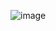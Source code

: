 ![image](https://user-images.githubusercontent.com/63789702/188323203-a1d092b8-e2fb-4a68-ab42-f397d848871c.png)
